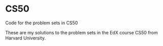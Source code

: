 # CS50
Code for the problem sets in CS50

These are my solutions to the problem sets in the EdX course CS50 from Harvard University.

